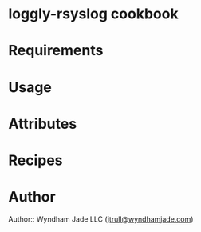 # loggly-rsyslog cookbook

# Requirements

# Usage

# Attributes

# Recipes

# Author

Author:: Wyndham Jade LLC (<jtrull@wyndhamjade.com>)
